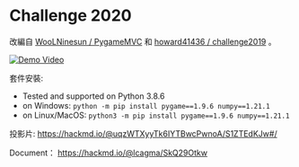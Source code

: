 # Challenge 2020

改編自 [WooLNinesun / PygameMVC](https://github.com/WooLNinesun/PygameMVC) 和 [howard41436 / challenge2019](https://github.com/howard41436/challenge2019) 。

[![Demo Video](https://img.youtube.com/vi/KL_PQVzrQHI/0.jpg)](https://www.youtube.com/watch?v=KL_PQVzrQHI)

套件安裝:
* Tested and supported on Python 3.8.6
* on Windows: `python -m pip install pygame==1.9.6 numpy==1.21.1`
* on Linux/MacOS: `python3 -m pip install pygame==1.9.6 numpy==1.21.1`

投影片: https://hackmd.io/@uqzWTXyyTk6IYTBwcPwnoA/S1ZTEdKJw#/

Document： https://hackmd.io/@lcagma/SkQ29Otkw

